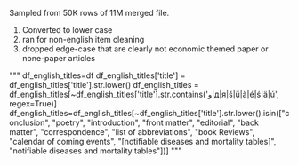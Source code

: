 Sampled from 50K rows of 11M merged file. 
1) Converted to lower case
2) ran for non-english item cleaning
3) dropped edge-case that are clearly not economic themed paper or none-paper articles

"""
df_english_titles=df
df_english_titles['title'] = df_english_titles['title'].str.lower()
df_english_titles = df_english_titles[~df_english_titles['title'].str.contains('و|д|я|š|ü|à|é|ś|ä|ú', regex=True)]
df_english_titles=df_english_titles[~df_english_titles['title'].str.lower().isin(["conclusion",
                                                                                  "poetry",
                                                                                  "introduction",
                                                                                  "front matter",
                                                                                  "editorial",
                                                                                  "back matter",
                                                                                  "correspondence",
                                                                                  "list of abbreviations",
                                                                                  "book Reviews",
                                                                                  "calendar of coming events",
                                                                                  "[notifiable diseases and mortality tables]",
                                                                                  "notifiable diseases and mortality tables"])]
"""
